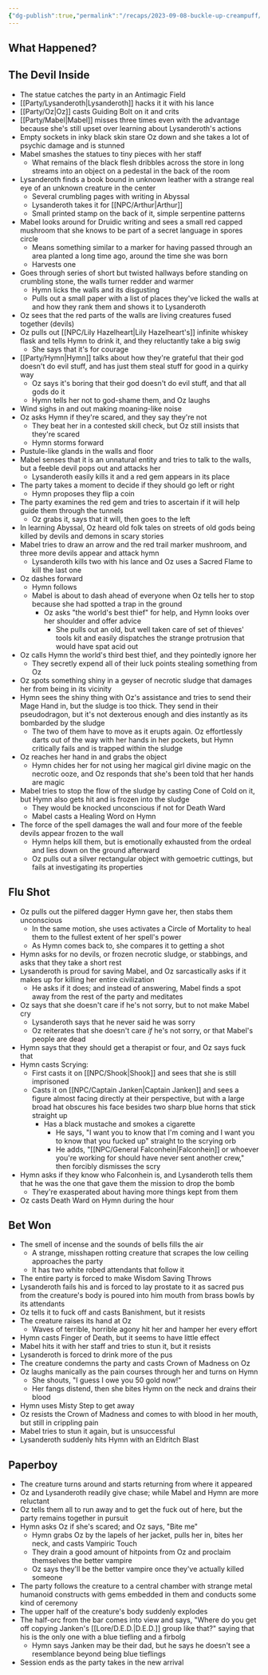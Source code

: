 ```yaml
---
{"dg-publish":true,"permalink":"/recaps/2023-09-08-buckle-up-creampuff/","created":"","updated":""}
---
```



## What Happened? 
## The Devil Inside

- The statue catches the party in an Antimagic Field
- [[Party/Lysanderoth\|Lysanderoth]] hacks it it with his lance 
- [[Party/Oz\|Oz]] casts Guiding Bolt on it and crits 
- [[Party/Mabel\|Mabel]] misses three times even with the advantage because she's still upset over learning about Lysanderoth's actions 
- Empty sockets in inky black skin stare Oz down and she takes a lot of psychic damage and is stunned 
- Mabel smashes the statues to tiny pieces with her staff 
	- What remains of the black flesh dribbles across the store in long streams into an object on a pedestal in the back of the room
- Lysanderoth finds a book bound in unknown leather with a strange real eye of an unknown creature in the center 
	- Several crumbling pages with writing in Abyssal 
	- Lysanderoth takes it for [[NPC/Arthur\|Arthur]] 
	- Small printed stamp on the back of it, simple serpentine patterns
- Mabel looks around for Druidic writing and sees a small red capped mushroom that she knows to be part of a secret language in spores circle 
	- Means something similar to a marker for having passed through an area planted a long time ago, around the time she was born
	- Harvests one 
- Goes through series of short but twisted hallways before standing on crumbling stone, the walls turner redder and warmer 
	- Hymn licks the walls and its disgusting 
	- Pulls out a small paper with a list of places they've licked the walls at and how they rank them and shows it to Lysanderoth 
- Oz sees that the red parts of the walls are living creatures fused together (devils)
- Oz pulls out [[NPC/Lily Hazelheart\|Lily Hazelheart's]] infinite whiskey flask and tells Hymn to drink it, and they reluctantly take a big swig
	- She says that it's for courage 
- [[Party/Hymn\|Hymn]] talks about how they're grateful that their god doesn't do evil stuff, and has just them steal stuff for good in a quirky way
	- Oz says it's boring that their god doesn't do evil stuff, and that all gods do it
	- Hymn tells her not to god-shame them, and Oz laughs
- Wind sighs in and out making moaning-like noise 
- Oz asks Hymn if they're scared, and they say they're not 
	- They beat her in a contested skill check, but Oz still insists that they're scared 
	- Hymn storms forward
- Pustule-like glands in the walls and floor
- Mabel senses that it is an unnatural entity and tries to talk to the walls, but a feeble devil pops out and attacks her 
	- Lysanderoth easily kills it and a red gem appears in its place 
-  The party takes a moment to decide if they should go left or right
	- Hymn proposes they flip a coin
-  The party examines the red gem and tries to ascertain if it will help guide them through the tunnels 
	- Oz grabs it, says that it will, then goes to the left 
- In learning Abyssal, Oz heard old folk tales on streets of old gods being killed by devils and demons in scary stories
- Mabel tries to draw an arrow and the red trail marker mushroom, and three more devils appear and attack hymn 
	- Lysanderoth kills two with his lance and Oz uses a Sacred Flame to kill the last one 
- Oz dashes forward 
	- Hymn follows 
	- Mabel is about to dash ahead of everyone when Oz tells her to stop because she had spotted a trap in the ground
		- Oz asks "the world's best thief" for help, and Hymn looks over her shoulder and offer advice
			- She pulls out an old, but well taken care of set of thieves' tools kit and easily dispatches the strange protrusion that would have spat acid out
- Oz calls Hymn the world's third best thief, and they pointedly ignore her 
	- They secretly expend all of their luck points stealing something from Oz
- Oz spots something shiny in a geyser of necrotic sludge that damages her from being in its vicinity
- Hymn sees the shiny thing with Oz's assistance and tries to send their Mage Hand in, but the sludge is too thick. They send in their pseudodragon, but it's not dexterous enough and dies instantly as its bombarded by the sludge
	- The two of them have to move as it erupts again. Oz effortlessly darts out of the way with her hands in her pockets, but Hymn critically fails and is trapped within the sludge 
- Oz reaches her hand in and grabs the object 
	- Hymn chides her for not using her magical girl divine magic on the necrotic ooze, and Oz responds that she's been told that her hands are magic 
- Mabel tries to stop the flow of the sludge by casting Cone of Cold on it, but Hymn also gets hit and is frozen into the sludge 
	- They would be knocked unconscious if not for Death Ward
	- Mabel casts a Healing Word on Hymn 
- The force of the spell damages the wall and four more of the feeble devils appear frozen to the wall 
	- Hymn helps kill them, but is emotionally exhausted from the ordeal and lies down on the ground afterward 
	-  Oz pulls out a silver rectangular object with gemoetric cuttings, but fails at investigating its properties

## Flu Shot
- Oz pulls out the pilfered dagger Hymn gave her, then stabs them unconscious 
	- In the same motion, she uses activates a Circle of Mortality to heal them to the fullest extent of her spell's power
	- As Hymn comes back to, she compares it to getting a shot
- Hymn asks for no devils, or frozen necrotic sludge, or stabbings, and asks that they take a short rest 
- Lysanderoth is proud for saving Mabel, and Oz sarcastically asks if it makes up for killing her entire civilization 
	- He asks if it does; and instead of answering, Mabel finds a spot away from the rest of the party and meditates 
- Oz says that she doesn't care if he's not sorry, but to not make Mabel cry 
	- Lysanderoth says that he never said he was sorry 
	- Oz reiterates that she doesn't care *if* he's not sorry, or that Mabel's people are dead 
- Hymn says that they should get a therapist or four, and Oz says fuck that 
- Hymn casts Scrying:
	- First casts it on [[NPC/Shook\|Shook]] and sees that she is still imprisoned
	- Casts it on [[NPC/Captain Janken\|Captain Janken]] and sees a figure almost facing directly at their perspective, but with a large broad hat obscures his face besides two sharp blue horns that stick straight up
		- Has a black mustache and smokes a cigarette
			- He says, "I want you to know that I'm coming and I want you to know that you fucked up" straight to the scrying orb 
			- He adds, "[[NPC/General Falconhein\|Falconhein]] or whoever you're working for should have never sent another crew," then forcibly dismisses the scry
- Hymn asks if they know who Falconhein is, and Lysanderoth tells them that he was the one that gave them the mission to drop the bomb 
	- They're exasperated about having more things kept from them
- Oz casts Death Ward on Hymn during the hour 

## Bet Won
- The smell of incense and the sounds of bells fills the air 
	- A strange, misshapen rotting creature that scrapes the low ceiling approaches the party 
	- It has two white robed attendants that follow it
- The entire party is forced to make Wisdom Saving Throws 
- Lysanderoth fails his and is forced to lay prostate to it as sacred pus from the creature's body is poured into him mouth from brass bowls by its attendants
-  Oz tells it to fuck off and casts Banishment, but it resists
- The creature raises its hand at Oz 
	- Waves of terrible, horrible agony hit her and hamper her every effort
- Hymn casts Finger of Death, but it seems to have little effect 
- Mabel hits it with her staff and tries to stun it, but it resists 
- Lysanderoth is forced to drink more of the pus 
- The creature condemns the party and casts Crown of Madness on Oz
- Oz laughs manically as the pain courses through her and turns on Hymn 
	- She shouts, "I guess I owe you 50 gold now!" 
	- Her fangs distend, then she bites Hymn on the neck and drains their blood 
- Hymn uses Misty Step to get away 
- Oz resists the Crown of Madness and comes to with blood in her mouth, but still in crippling pain
- Mabel tries to stun it again, but is unsuccessful 
- Lysanderoth suddenly hits Hymn with an Eldritch Blast 

## Paperboy
- The creature turns around and starts returning from where it appeared 
- Oz and Lysanderoth readily give chase; while Mabel and Hymn are more reluctant 
- Oz tells them all to run away and to get the fuck out of here, but the party remains together in pursuit
- Hymn asks Oz if she's scared; and Oz says, "Bite me"
	- Hymn grabs Oz by the lapels of her jacket, pulls her in, bites her neck, and casts Vampiric Touch
	- They drain a good amount of hitpoints from Oz and proclaim themselves the better vampire 
	- Oz says they'll be the better vampire once they've actually killed someone 
- The party follows the creature to a central chamber with strange metal humanoid constructs with gems embedded in them and conducts some kind of ceremony
- The upper half of the creature's body suddenly explodes 
- The half-orc from the bar comes into view and says, "Where do you get off copying Janken's [[Lore/D.E.D.\|D.E.D.]] group like that?" saying that his is the only one with a blue tiefling and a firbolg
	- Hymn says Janken may be their dad, but he says he doesn't see a resemblance beyond being blue tieflings
- Session ends as the party takes in the new arrival
